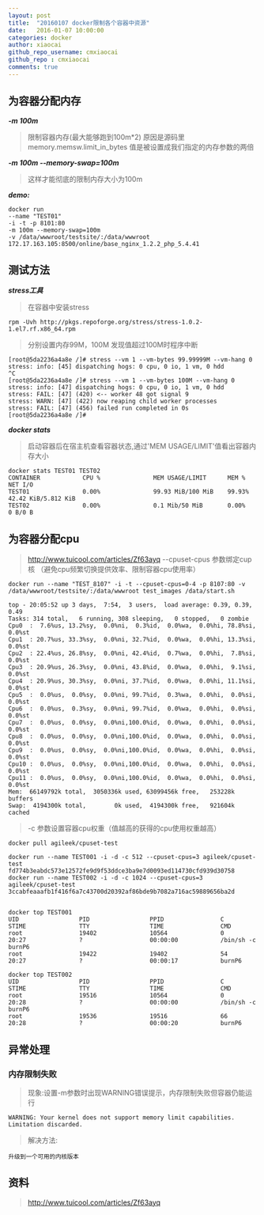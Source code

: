 ```yaml
---
layout: post
title:  "20160107 docker限制各个容器中资源"
date:   2016-01-07 10:00:00
categories: docker
author: xiaocai
github_repo_username: cmxiaocai
github_repo : cmxiaocai
comments: true
---
```



## 为容器分配内存

***-m 100m***
> 限制容器内存(最大能够跑到100m*2) 
> 原因是源码里memory.memsw.limit_in_bytes 值是被设置成我们指定的内存参数的两倍

***-m 100m --memory-swap=100m***
> 这样才能彻底的限制内存大小为100m

***demo:***

	docker run  
	--name "TEST01"
	-i -t -p 8101:80
	-m 100m --memory-swap=100m
	-v /data/wwwroot/testsite/:/data/wwwroot 172.17.163.105:8500/online/base_nginx_1.2.2_php_5.4.41

## 测试方法

***stress工具***

> 在容器中安装stress

	rpm -Uvh http://pkgs.repoforge.org/stress/stress-1.0.2-1.el7.rf.x86_64.rpm

> 分别设置内存99M，100M 发现值超过100M时程序中断

	[root@5da2236a4a8e /]# stress --vm 1 --vm-bytes 99.99999M --vm-hang 0
	stress: info: [45] dispatching hogs: 0 cpu, 0 io, 1 vm, 0 hdd
	^C
	[root@5da2236a4a8e /]# stress --vm 1 --vm-bytes 100M --vm-hang 0
	stress: info: [47] dispatching hogs: 0 cpu, 0 io, 1 vm, 0 hdd
	stress: FAIL: [47] (420) <-- worker 48 got signal 9
	stress: WARN: [47] (422) now reaping child worker processes
	stress: FAIL: [47] (456) failed run completed in 0s
	[root@5da2236a4a8e /]# 

***docker stats***

> 启动容器后在宿主机查看容器状态,通过'MEM USAGE/LIMIT'值看出容器内存大小

	docker stats TEST01 TEST02
	CONTAINER            CPU %               MEM USAGE/LIMIT      MEM %               NET I/O
	TEST01               0.00%               99.93 MiB/100 MiB    99.93%              42.42 KiB/5.812 KiB
	TEST02               0.00%               0.1 Mib/50 MiB       0.00%               0 B/0 B

## 为容器分配cpu

> http://www.tuicool.com/articles/Zf63ayq
> --cpuset-cpus 参数绑定cup核 （避免cpu频繁切换提供效率、限制容器cpu使用率）

	docker run --name "TEST_8107" -i -t --cpuset-cpus=0-4 -p 8107:80 -v /data/wwwroot/testsite/:/data/wwwroot test_images /data/start.sh

	top - 20:05:52 up 3 days,  7:54,  3 users,  load average: 0.39, 0.39, 0.49
	Tasks: 314 total,   6 running, 308 sleeping,   0 stopped,   0 zombie
	Cpu0  :  7.6%us, 13.2%sy,  0.0%ni,  0.3%id,  0.0%wa,  0.0%hi, 78.8%si,  0.0%st
	Cpu1  : 20.7%us, 33.3%sy,  0.0%ni, 32.7%id,  0.0%wa,  0.0%hi, 13.3%si,  0.0%st
	Cpu2  : 22.4%us, 26.8%sy,  0.0%ni, 42.4%id,  0.7%wa,  0.0%hi,  7.8%si,  0.0%st
	Cpu3  : 20.9%us, 26.3%sy,  0.0%ni, 43.8%id,  0.0%wa,  0.0%hi,  9.1%si,  0.0%st
	Cpu4  : 20.9%us, 30.3%sy,  0.0%ni, 37.7%id,  0.0%wa,  0.0%hi, 11.1%si,  0.0%st
	Cpu5  :  0.0%us,  0.0%sy,  0.0%ni, 99.7%id,  0.3%wa,  0.0%hi,  0.0%si,  0.0%st
	Cpu6  :  0.0%us,  0.3%sy,  0.0%ni, 99.7%id,  0.0%wa,  0.0%hi,  0.0%si,  0.0%st
	Cpu7  :  0.0%us,  0.0%sy,  0.0%ni,100.0%id,  0.0%wa,  0.0%hi,  0.0%si,  0.0%st
	Cpu8  :  0.0%us,  0.0%sy,  0.0%ni,100.0%id,  0.0%wa,  0.0%hi,  0.0%si,  0.0%st
	Cpu9  :  0.0%us,  0.0%sy,  0.0%ni,100.0%id,  0.0%wa,  0.0%hi,  0.0%si,  0.0%st
	Cpu10 :  0.0%us,  0.0%sy,  0.0%ni,100.0%id,  0.0%wa,  0.0%hi,  0.0%si,  0.0%st
	Cpu11 :  0.0%us,  0.0%sy,  0.0%ni,100.0%id,  0.0%wa,  0.0%hi,  0.0%si,  0.0%st
	Mem:  66149792k total,  3050336k used, 63099456k free,   253228k buffers
	Swap:  4194300k total,        0k used,  4194300k free,   921604k cached

> -c  参数设置容器cpu权重（值越高的获得的cpu使用权重越高）

	docker pull agileek/cpuset-test

	docker run --name TEST001 -i -d -c 512 --cpuset-cpus=3 agileek/cpuset-test
	fd774b3eabdc573e12572fe9d9f53ddce3ba9e7d0093ed114730cfd939d30758
	docker run --name TEST002 -i -d -c 1024 --cpuset-cpus=3 agileek/cpuset-test
	3ccabfeaaafb1f416f6a7c43700d20392af86bde9b7082a716ac59889656ba2d


	docker top TEST001
	UID                 PID                 PPID                C                   STIME               TTY                 TIME                CMD
	root                19402               10564               0                   20:27               ?                   00:00:00            /bin/sh -c burnP6
	root                19422               19402               54                  20:27               ?                   00:00:17            burnP6

	docker top TEST002
	UID                 PID                 PPID                C                   STIME               TTY                 TIME                CMD
	root                19516               10564               0                   20:28               ?                   00:00:00            /bin/sh -c burnP6
	root                19536               19516               66                  20:28               ?                   00:00:20            burnP6


## 异常处理

### 内存限制失败
> 现象:设置-m参数时出现WARNING错误提示，内存限制失败但容器仍能运行

	WARNING: Your kernel does not support memory limit capabilities. Limitation discarded.

> 解决方法:

	升级到一个可用的内核版本

## 资料

> http://www.tuicool.com/articles/Zf63ayq
